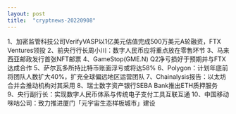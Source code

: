 ```yaml
---
layout: post
title:  "cryptnews-20220908"
---
```

1、加密监管科技公司VerifyVASP以1亿美元估值完成500万美元A轮融资，FTX Ventures领投
2、前央行行长周小川：数字人民币应将重点放在零售环节
3、马来西亚邮政发行首张NFT邮票
4、GameStop(GME.N) Q2净亏损好于预期并与FTX达成合作
5、萨尔瓦多所持比特币账面浮亏或将达58%
6、Polygon：计划年底前将团队人数扩大40%，扩充全球偏远地区运营团队
7、Chainalysis报告：以太坊合并会推动机构对其采用
8、瑞士数字资产银行SEBA Bank推出ETH质押服务
9、央行副行长：实现数字人民币体系与传统电子支付工具互联互通
10、中国移动咪咕公司：致力推进厦门「元宇宙生态样板城市」建设
